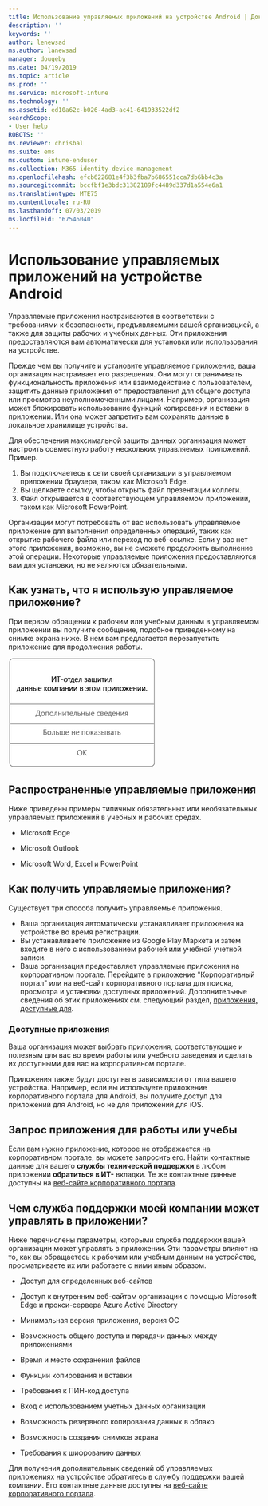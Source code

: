```yaml
---
title: Использование управляемых приложений на устройстве Android | Документы Майкрософт
description: ''
keywords: ''
author: lenewsad
ms.author: lanewsad
manager: dougeby
ms.date: 04/19/2019
ms.topic: article
ms.prod: ''
ms.service: microsoft-intune
ms.technology: ''
ms.assetid: ed10a62c-b026-4ad3-ac41-641933522df2
searchScope:
- User help
ROBOTS: ''
ms.reviewer: chrisbal
ms.suite: ems
ms.custom: intune-enduser
ms.collection: M365-identity-device-management
ms.openlocfilehash: efcb622681e4f3b3fba7b686551cca7db6bb4c3a
ms.sourcegitcommit: bccfbf1e3bdc31382189fc4489d337d1a554e6a1
ms.translationtype: MTE75
ms.contentlocale: ru-RU
ms.lasthandoff: 07/03/2019
ms.locfileid: "67546040"
---
```

# <a name="use-managed-apps-on-your-android-device"></a>Использование управляемых приложений на устройстве Android
Управляемые приложения настраиваются в соответствии с требованиями к безопасности, предъявляемыми вашей организацией, а также для защиты рабочих и учебных данных. Эти приложения предоставляются вам автоматически для установки или использования на устройстве. 

Прежде чем вы получите и установите управляемое приложение, ваша организация настраивает его разрешения. Они могут ограничивать функциональность приложения или взаимодействие с пользователем, защитить данные приложения от предоставления для общего доступа или просмотра неуполномоченными лицами. Например, организация может блокировать использование функций копирования и вставки в приложении. Или она может запретить вам сохранять данные в локальное хранилище устройства.

Для обеспечения максимальной защиты данных организация может настроить совместную работу нескольких управляемых приложений. Пример.
1. Вы подключаетесь к сети своей организации в управляемом приложении браузера, таком как Microsoft Edge.
2. Вы щелкаете ссылку, чтобы открыть файл презентации коллеги.
3. Файл открывается в соответствующем управляемом приложении, таком как Microsoft PowerPoint.

Организации могут потребовать от вас использовать управляемое приложение для выполнения определенных операций, таких как открытие рабочего файла или переход по веб-ссылке. Если у вас нет этого приложения, возможно, вы не сможете продолжить выполнение этой операции. Некоторые управляемые приложения предоставляются вам для установки, но не являются обязательными.

## <a name="how-do-i-know-im-using-a-managed-app"></a>Как узнать, что я использую управляемое приложение?
При первом обращении к рабочим или учебным данным в управляемом приложении вы получите сообщение, подобное приведенному на снимке экрана ниже. В нем вам предлагается перезапустить приложение для продолжения работы.

![Снимок экрана с сообщением, которое отображается, когда пользователь запускает управляемое приложение на своем устройстве. Это сообщение содержит текст "Ваша организация теперь защищает свои данные в этом приложении. Чтобы продолжить работу, необходимо перезапустить приложение", за которым идет кнопка ОК.](./media/managed-apps-message.png)

## <a name="commonly-managed-apps"></a>Распространенные управляемые приложения  
Ниже приведены примеры типичных обязательных или необязательных управляемых приложений в учебных и рабочих средах.

- Microsoft Edge

- Microsoft Outlook

- Microsoft Word, Excel и PowerPoint

## <a name="how-do-i-get-managed-apps"></a>Как получить управляемые приложения?
Существует три способа получить управляемые приложения.  
* Ваша организация автоматически устанавливает приложения на устройстве во время регистрации.  
* Вы устанавливаете приложение из Google Play Маркета и затем входите в него с использованием рабочей или учебной учетной записи.    
* Ваша организация предоставляет управляемые приложения на корпоративном портале. Перейдите в приложение "Корпоративный портал" или на веб-сайт корпоративного портала для поиска, просмотра и установки доступных приложений. Дополнительные сведения об этих приложениях см. следующий раздел, [приложения, доступные для](#available-apps).  

### <a name="available-apps"></a>Доступные приложения   
 Ваша организация может выбрать приложения, соответствующие и полезным для вас во время работы или учебного заведения и сделать их доступными для вас на корпоративном портале.  

 Приложения также будут доступны в зависимости от типа вашего устройства. Например, если вы используете приложение корпоративного портала для Android, вы получите доступ для приложений для Android, но не для приложений для iOS.   

## <a name="request-an-app-for-work-or-school"></a>Запрос приложения для работы или учебы   
 Если вам нужно приложение, которое не отображается на корпоративном портале, вы можете запросить его. Найти контактные данные для вашего **службы технической поддержки** в любом приложении **обратиться в ИТ-** вкладки. Те же контактные данные доступны на [веб-сайте корпоративного портала](https://go.microsoft.com/fwlink/?linkid=2010980).   

## <a name="what-can-my-company-support-manage-in-an-app"></a>Чем служба поддержки моей компании может управлять в приложении?  
Ниже перечислены параметры, которыми служба поддержки вашей организации может управлять в приложении. Эти параметры влияют на то, как вы обращаетесь к рабочим или учебным данным на устройстве, просматриваете их или работаете с ними иным образом.

* Доступ для определенных веб-сайтов  

* Доступ к внутренним веб-сайтам организации с помощью Microsoft Edge и прокси-сервера Azure Active Directory  

* Минимальная версия приложения, версия ОС

* Возможность общего доступа и передачи данных между приложениями  

* Время и место сохранения файлов  

* Функции копирования и вставки  

* Требования к ПИН-код доступа  

* Вход с использованием учетных данных организации  

* Возможность резервного копирования данных в облако  

* Возможность создания снимков экрана  

* Требования к шифрованию данных  

Для получения дополнительных сведений об управляемых приложениях на устройстве обратитесь в службу поддержки вашей компании. Его контактные данные доступны на [веб-сайте корпоративного портала](https://go.microsoft.com/fwlink/?linkid=2010980).
